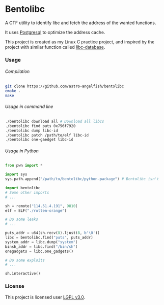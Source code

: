 # Bentolibc

A CTF utility to identify libc and fetch the address of the wanted functions.

It uses [Postgresql](https://www.postgresql.org/) to optimize the address cache.

This project is created as my Linux C practice project, and inspired by the project with similar function called [libc-database](https://github.com/niklasb/libc-database/).

### Usage

###### Compilation
```bash
git clone https://github.com/astro-angelfish/bentolibc
cmake .
make
```

###### Usage in command line
```bash
./bentolibc download all # Download all libcs
./bentolibc find puts 0x756f7920
./bentolibc dump libc-id
./bentolibc patch /path/to/elf libc-id
./bentolibc one-gaedget libc-id
```

###### Usage in Python
```python
from pwn import *

import sys
sys.path.append("/path/to/bentolibc/python-package") # Bentolibc isn't registered in PIP yet.

import bentolibc
# Some other imports
# ...

sh = remote("114.51.4.191", 9810)
elf = ELF("./rotten-orange")

# Do some leaks
# ...

puts_addr = u64(sh.recv(8).ljust(8, b'\0'))
libc = bentolibc.find("puts", puts_addr)
system_addr = libc.dump("system")
binsh_addr = libc.find("/bin/sh")
onegadgets = libc.one_gadgets()

# Do some exploits
# ...

sh.interactive()
```

### License

This project is licensed user [LGPL v3.0](LICENSE).
